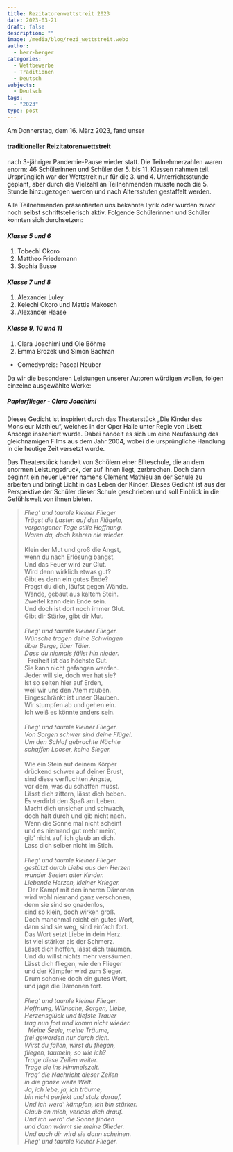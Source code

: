 ```yaml
---
title: Rezitatorenwettstreit 2023
date: 2023-03-21
draft: false
description: ""
image: /media/blog/rezi_wettstreit.webp
author:
  - herr-berger
categories:
  - Wettbewerbe
  - Traditionen
  - Deutsch
subjects:
  - Deutsch
tags:
  - "2023"
type: post
---
```

Am Donnerstag, dem 16. März 2023, fand unser

#### traditioneller Reizitatorenwettstreit

nach 3-jähriger Pandemie-Pause wieder statt. Die Teilnehmerzahlen waren enorm: 46 Schülerinnen und Schüler der 5. bis 11. Klassen nahmen teil. Ursprünglich war der Wettstreit nur für die 3. und 4. Unterrichtsstunde geplant, aber durch die Vielzahl an Teilnehmenden musste noch die 5. Stunde hinzugezogen werden und nach Altersstufen gestaffelt werden.

Alle Teilnehmenden präsentierten uns bekannte Lyrik oder wurden zuvor noch selbst schriftstellerisch aktiv. Folgende Schülerinnen und Schüler konnten sich durchsetzen:

#### _Klasse 5 und 6_

1. Tobechi Okoro
1. Mattheo Friedemann
1. Sophia Busse

#### _Klasse 7 und 8_

1. Alexander Luley
1. Kelechi Okoro und Mattis Makosch
1. Alexander Haase

#### _Klasse 9, 10 und 11_

1. Clara Joachimi und Ole Böhme
1. Emma Brozek und Simon Bachran

- Comedypreis: Pascal Neuber

Da wir die besonderen Leistungen unserer Autoren würdigen wollen, folgen einzelne ausgewählte Werke:

##### Papierflieger - Clara Joachimi

Dieses Gedicht ist inspiriert durch das Theaterstück „Die Kinder des Monsieur Mathieu“, welches in der Oper Halle unter Regie von Lisett Ansorge inszeniert wurde. Dabei handelt es sich um eine Neufassung des gleichnamigen Films aus dem Jahr 2004, wobei die ursprüngliche Handlung in die heutige Zeit versetzt wurde. 

Das Theaterstück handelt von Schülern einer Eliteschule, die an dem enormen Leistungsdruck, der auf ihnen liegt, zerbrechen. Doch dann beginnt ein neuer Lehrer namens Clement Mathieu an der Schule zu arbeiten und bringt Licht in das Leben der Kinder. Dieses Gedicht ist aus der Perspektive der Schüler dieser Schule geschrieben und soll Einblick in die Gefühlswelt von ihnen bieten.

> _Flieg’ und taumle kleiner Flieger_  
> _Trägst die Lasten auf den Flügeln,_  
> _vergangener Tage stille Hoffnung._  
> _Waren da, doch kehren nie wieder._  
> &nbsp;  
> Klein der Mut und groß die Angst,  
> wenn du nach Erlösung bangst.  
> Und das Feuer wird zur Glut.  
> Wird denn wirklich etwas gut?  
> Gibt es denn ein gutes Ende?  
> Fragst du dich, läufst gegen Wände.  
> Wände, gebaut aus kaltem Stein.  
> Zweifel kann dein Ende sein.  
> Und doch ist dort noch immer Glut.  
> Gibt dir Stärke, gibt dir Mut.  
> &nbsp;  
> _Flieg’ und taumle kleiner Flieger._  
> _Wünsche tragen deine Schwingen_  
> _über Berge, über Täler._  
> _Dass du niemals fällst hin nieder._  
>   
> Freiheit ist das höchste Gut.  
> Sie kann nicht gefangen werden.  
> Jeder will sie, doch wer hat sie?  
> Ist so selten hier auf Erden,  
> weil wir uns den Atem rauben.  
> Eingeschränkt ist unser Glauben.  
> Wir stumpfen ab und gehen ein.  
> Ich weiß es könnte anders sein.  
> &nbsp;  
> _Flieg’ und taumle kleiner Flieger._  
> _Von Sorgen schwer sind deine Flügel._  
> _Um den Schlaf gebrachte Nächte_  
> _schaffen Looser, keine Sieger._  
> &nbsp;  
> Wie ein Stein auf deinem Körper  
> drückend schwer auf deiner Brust,  
> sind diese verfluchten Ängste,  
> vor dem, was du schaffen musst.  
> Lässt dich zittern, lässt dich beben.  
> Es verdirbt den Spaß am Leben.  
> Macht dich unsicher und schwach,  
> doch halt durch und gib nicht nach.  
> Wenn die Sonne mal nicht scheint  
> und es niemand gut mehr meint,  
> gib’ nicht auf, ich glaub an dich.  
> Lass dich selber nicht im Stich.  
> &nbsp;  
> _Flieg’ und taumle kleiner Flieger_  
> _gestützt durch Liebe aus den Herzen_  
> _wunder Seelen alter Kinder._  
> _Liebende Herzen, kleiner Krieger._  
> &nbsp;
> Der Kampf mit den inneren Dämonen  
> wird wohl niemand ganz verschonen,  
> denn sie sind so gnadenlos,  
> sind so klein, doch wirken groß.  
> Doch manchmal reicht ein gutes Wort,  
> dann sind sie weg, sind einfach fort.  
> Das Wort setzt Liebe in dein Herz.  
> Ist viel stärker als der Schmerz.  
> Lässt dich hoffen, lässt dich träumen.  
> Und du willst nichts mehr versäumen.  
> Lässt dich fliegen, wie den Flieger  
> und der Kämpfer wird zum Sieger.  
> Drum schenke doch ein gutes Wort,  
> und jage die Dämonen fort.  
> &nbsp;  
> _Flieg’ und taumle kleiner Flieger._  
> _Hoffnung, Wünsche, Sorgen, Liebe,_  
> _Herzensglück und tiefste Trauer_  
> _trag nun fort und komm nicht wieder._  
> &nbsp;
> _Meine Seele, meine Träume,_  
> _frei geworden nur durch dich._  
> _Wirst du fallen, wirst du fliegen,_  
> _fliegen, taumeln, so wie ich?_  
> _Trage diese Zeilen weiter._  
> _Trage sie ins Himmelszelt._  
> _Trag’ die Nachricht dieser Zeilen_  
> _in die ganze weite Welt._  
> _Ja, ich lebe, ja, ich träume,_  
> _bin nicht perfekt und stolz darauf._  
> _Und ich werd’ kämpfen, ich bin stärker._  
> _Glaub an mich, verlass dich drauf._  
> _Und ich werd’ die Sonne finden_  
> _und dann wärmt sie meine Glieder._  
> _Und auch dir wird sie dann scheinen._  
> _Flieg’ und taumle kleiner Flieger._  